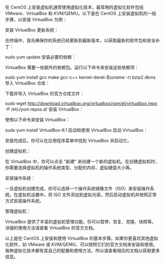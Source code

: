在 CentOS 上安装虚拟机通常使用虚拟化技术，最常用的虚拟化软件包括 VMware、VirtualBox 和 KVM/QEMU。以下是在 CentOS 上安装虚拟机的一般步骤，以安装 VirtualBox 为例：

安装 VirtualBox
更新系统：

在终端中，首先确保你的系统已经更新到最新版本，以获取最新的软件包和安全补丁：


sudo yum update
安装必要的依赖：

VirtualBox 需要一些额外的依赖包。运行以下命令来安装这些依赖项：


sudo yum install gcc make gcc-c++ kernel-devel-$(uname -r) bzip2 dkms
导入 VirtualBox 仓库：

下载并导入 VirtualBox 的官方仓库文件：


sudo wget http://download.virtualbox.org/virtualbox/rpm/el/virtualbox.repo -P /etc/yum.repos.d/
安装 VirtualBox：

使用以下命令来安装 VirtualBox：


sudo yum install VirtualBox-6.1
启动和使用 VirtualBox
启动 VirtualBox：

安装完成后，你可以在应用程序菜单中找到 VirtualBox 并启动它。

创建虚拟机：

在 VirtualBox 中，你可以点击 "新建" 来创建一个新的虚拟机。在创建虚拟机时，你需要选择虚拟机的操作系统类型、分配的内存、虚拟硬盘大小等。

安装操作系统：

一旦虚拟机创建完成，你可以选择一个操作系统镜像文件（ISO）来安装操作系统。在虚拟机设置中，将 ISO 文件添加到虚拟光驱，然后启动虚拟机并按照正常方式安装操作系统。

管理虚拟机：

VirtualBox 提供了丰富的虚拟机管理功能，你可以暂停、恢复、克隆、快照等。详细的使用方法请查看 VirtualBox 的官方文档。

以上是在 CentOS 上安装和使用 VirtualBox 的基本步骤。如果你更喜欢其他虚拟化软件，如 VMware 或 KVM/QEMU，可以按照它们的官方文档来安装和使用。每种虚拟化技术都有其自己的配置和使用方法，所以请查看相应的文档以获取更多信息。